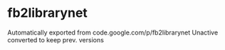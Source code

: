 # fb2librarynet
Automatically exported from code.google.com/p/fb2librarynet
Unactive converted to keep prev. versions
